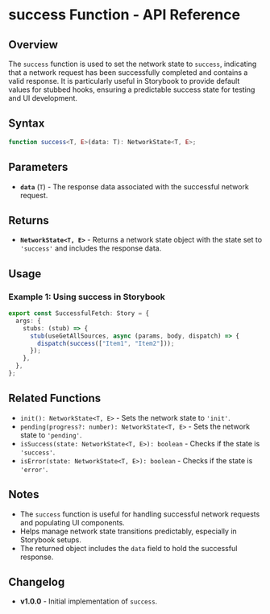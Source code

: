 # success Function - API Reference

## Overview

The `success` function is used to set the network state to `success`, indicating that a network request has been successfully completed and contains a valid response. It is particularly useful in Storybook to provide default values for stubbed hooks, ensuring a predictable success state for testing and UI development.

## Syntax

```typescript
function success<T, E>(data: T): NetworkState<T, E>;
```

## Parameters

- **`data`** (`T`) - The response data associated with the successful network request.

## Returns

- **`NetworkState<T, E>`** - Returns a network state object with the state set to `'success'` and includes the response data.

## Usage

### Example 1: Using success in Storybook

```typescript
export const SuccessfulFetch: Story = {
  args: {
    stubs: (stub) => {
      stub(useGetAllSources, async (params, body, dispatch) => {
        dispatch(success(["Item1", "Item2"]));
      });
    },
  },
};
```

## Related Functions

- `init(): NetworkState<T, E>` - Sets the network state to `'init'`.
- `pending(progress?: number): NetworkState<T, E>` - Sets the network state to `'pending'`.
- `isSuccess(state: NetworkState<T, E>): boolean` - Checks if the state is `'success'`.
- `isError(state: NetworkState<T, E>): boolean` - Checks if the state is `'error'`.

## Notes

- The `success` function is useful for handling successful network requests and populating UI components.
- Helps manage network state transitions predictably, especially in Storybook setups.
- The returned object includes the `data` field to hold the successful response.

## Changelog

- **v1.0.0** - Initial implementation of `success`.

